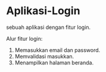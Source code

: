 # Aplikasi-Login
sebuah aplikasi dengan fitur login.

Alur fitur login:
1. Memasukkan email dan password.
2. Memvalidasi masukkan.
3. Menampilkan halaman beranda.
